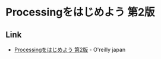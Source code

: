 # Processingをはじめよう 第2版

## Link
- [Processingをはじめよう 第2版](https://www.oreilly.co.jp/books/9784873117737/) - O'reilly japan
